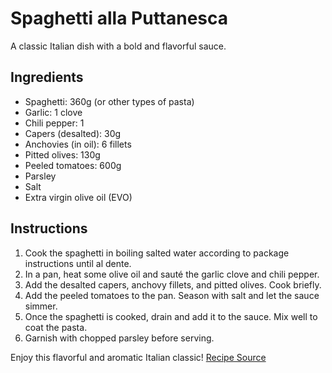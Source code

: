 # Spaghetti alla Puttanesca

A classic Italian dish with a bold and flavorful sauce.

## Ingredients

- Spaghetti: 360g (or other types of pasta)
- Garlic: 1 clove
- Chili pepper: 1
- Capers (desalted): 30g
- Anchovies (in oil): 6 fillets
- Pitted olives: 130g
- Peeled tomatoes: 600g
- Parsley
- Salt
- Extra virgin olive oil (EVO)

## Instructions

1. Cook the spaghetti in boiling salted water according to package instructions until al dente.
2. In a pan, heat some olive oil and sauté the garlic clove and chili pepper.
3. Add the desalted capers, anchovy fillets, and pitted olives. Cook briefly.
4. Add the peeled tomatoes to the pan. Season with salt and let the sauce simmer.
5. Once the spaghetti is cooked, drain and add it to the sauce. Mix well to coat the pasta.
6. Garnish with chopped parsley before serving.

Enjoy this flavorful and aromatic Italian classic! [Recipe Source](https://www.instagram.com/p/CwxDhhWLcvn/)
